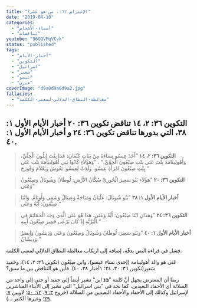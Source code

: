 ```yaml
---
title: "الإعتراض ٠٦٢، من هو عَنَى؟"
date: "2019-04-10"
categories:
  - "أسماء-الأشخاص"
  - "تناقضات"
youtube: "96GQVMqVCvk"
status: "published"
tags:
  - "أخبار-الأيام"
  - "التكوين"
  - "اسرائيل"
  - "سَعير"
  - "عيسو"
  - "عبري"
coverImage: "d9a0d9a6d9a2.jpg"
fallacies:
  - "مغالطة-النطاق-الدلالي-لمعنى-الكلمة"
---
```


## **التكوين ٣٦: ٢، ١٤ تناقض تكوين ٣٦: ٢٠ أخبار الأيام الأول ١: ٣٨، التي بدورها تناقض تكوين ٣٦: ٢٤ و أخبار الأيام الأول ١: ٤٠.**

> **التكوين ٣٦: ٢، ١٤** ”أَخَذَ عِيسُو نِسَاءَهُ مِنْ بَنَاتِ كَنْعَانَ: عَدَا بِنْتَ إِيلُونَ الْحِثِّيِّ، وَأُهُولِيبَامَةَ بِنْتَ عَنَى بِنْتِ صِبْعُونَ الْحِوِّيِّ،“ ، ”وَهؤُلاَءِ كَانُوا بَنِي أُهُولِيبَامَةَ بِنْتِ عَنَى بِنْتِ صِبْعُونَ امْرَأَةِ عِيسُو، وَلَدَتْ لِعِيسُو: يَعُوشَ وَيَعْلاَمَ وَقُورَحَ.“

> **التكوين ٣٦: ٢٠** ”هؤُلاَءِ بَنُو سَعِيرَ الْحُورِيِّ سُكَّانُ الأَرْضِ: لُوطَانُ وَشُوبَالُ وَصِبْعُونُ وَعَنَى“

> **أخبار الأيام الأول ١: ٣٨** ”بَنُو شُوبَالَ: عَلْيَانُ وَمَنَاحَةُ وَعِيبَالُ وَشَفِي وَأُونَامُ. وَابْنَا صِبْعُونَ: أَيَّةُ وَعَنَى.“

> **التكوين ٣٦: ٢٤** ”وَهذَانِ ابْنَا صِبْعُونَ: أَيَّةُ وَعَنَى. هذَا هُوَ عَنَى الَّذِي وَجَدَ الْحَمَائِمَ فِي الْبَرِّيَّةِ إِذْ كَانَ يَرْعَى حَمِيرَ صِبْعُونَ أَبِيهِ.“

> **أخبار الأيام الأول ١: ٤٠** ”وَبَنُو سَعِيرَ: لُوطَانُ وَشُوبَالُ وَصِبْعُونُ وَعَنَى وَدِيشُونُ وَإِيصَرُ وَدِيشَانُ.“

فشل في قراءة النص بدقّة، إضافة إلى ارتكاب مغالطة النطاق الدلالي لمعنى الكلمة.

عَنَى هو والد أهوليبامة (إحدى نساء عيسو)، وابن صِبْعُون (تكوين ٣٦: ٢، ١٤)، وحفيد سَعيِر(تكوين ٣٦: ٢٠، ٢٤؛ ١أخبار ٣٨، ٤٠). فأين هو التناقض بين ما سبق؟

ربما أن المعترض يجهل أنَّ كلمة ”**בּנ** ابن“ تشير أيضاً إلى حفيد أو حتى إلى واحد من السلالة أي الأحفاد البعيدين، كما نجد في ”بني اسرائيل“ التي تشير إلى الأبناء المباشرين لإسرائيل وكذلك إلى الأحفاد والأحفاد البعيدين من السلالة (خروج [٣: ٩](https://biblia.com/bible/ar-vandyke/Ex3.9)، [١٢: ٥٠](https://biblia.com/bible/ar-vandyke/Ex12.50)؛ لاويين [٧: ٢٩](https://biblia.com/bible/ar-vandyke/Le7.29)؛ وغيرها الكثير …).
